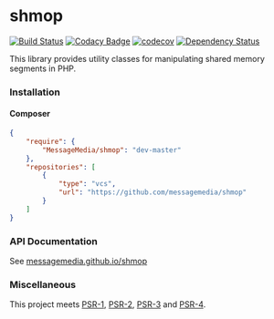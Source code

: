 # shmop

[![Build Status](https://travis-ci.org/messagemedia/shmop.svg?branch=master)](https://travis-ci.org/messagemedia/shmop)
[![Codacy Badge](https://api.codacy.com/project/badge/Grade/98a92292f19b4fa18b5423b2781aceeb)](https://www.codacy.com/app/MessageMedia/shmop?utm_source=github.com&amp;utm_medium=referral&amp;utm_content=messagemedia/shmop&amp;utm_campaign=Badge_Grade)
[![codecov](https://codecov.io/gh/messagemedia/shmop/branch/master/graph/badge.svg)](https://codecov.io/gh/messagemedia/shmop)
[![Dependency Status](https://gemnasium.com/badges/github.com/messagemedia/shmop.svg)](https://gemnasium.com/github.com/messagemedia/shmop)

This library provides utility classes for manipulating shared memory segments in PHP.

### Installation

#### Composer

```json
{
    "require": {
        "MessageMedia/shmop": "dev-master"
    },
    "repositories": [
        {
            "type": "vcs",
            "url": "https://github.com/messagemedia/shmop"
        }
    ]
}
```

### API Documentation

See [messagemedia.github.io/shmop](https://messagemedia.github.io/shmop)

### Miscellaneous

This project meets [PSR-1], [PSR-2], [PSR-3] and [PSR-4].

[PSR-1]: http://www.php-fig.org/psr/psr-1/ "PSR-1: Basic Coding Standard"
[PSR-2]: http://www.php-fig.org/psr/psr-2/ "PSR-2: Coding Style Guide"
[PSR-3]: http://www.php-fig.org/psr/psr-3/ "PSR-3: Logger Interface"
[PSR-4]: http://www.php-fig.org/psr/psr-4/ "PSR-4: Autoloader"
